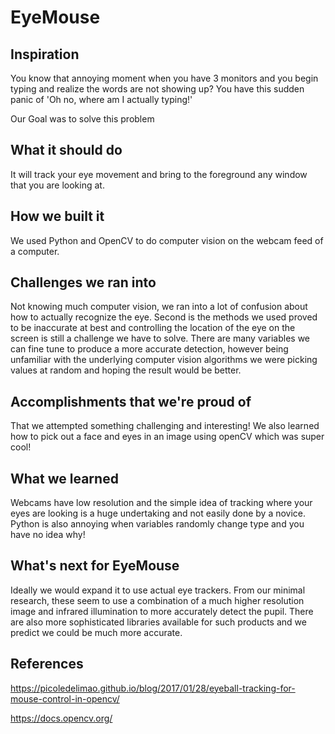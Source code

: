 # EyeMouse

## Inspiration
You know that annoying moment when you have 3 monitors and you begin typing and realize the words are not showing up? You have this sudden panic of 'Oh no, where am I actually typing!'

Our Goal was to solve this problem

## What it should do
It will track your eye movement and bring to the foreground any window that you are looking at.

## How we built it
We used Python and OpenCV to do computer vision on the webcam feed of a computer.

## Challenges we ran into
Not knowing much computer vision, we ran into a lot of confusion about how to actually recognize the eye. Second is the methods we used proved to be inaccurate at best and controlling the location of the eye on the screen is still a challenge we have to solve. There are many variables we can fine tune to produce a more accurate detection, however being unfamiliar with the underlying computer vision algorithms we were picking values at random and hoping the result would be better.

## Accomplishments that we're proud of
That we attempted something challenging and interesting! We also learned how to pick out a face and eyes in an image using openCV which was super cool!

## What we learned
Webcams have low resolution and the simple idea of tracking where your eyes are looking is a huge undertaking and not easily done by a novice. Python is also annoying when variables randomly change type and you have no idea why!

## What's next for EyeMouse
Ideally we would expand it to use actual eye trackers. From our minimal research, these seem to use a combination of a much higher resolution image and infrared illumination to more accurately detect the pupil. There are also more sophisticated libraries available for such products and we predict we could be much more accurate.


## References
https://picoledelimao.github.io/blog/2017/01/28/eyeball-tracking-for-mouse-control-in-opencv/

https://docs.opencv.org/
